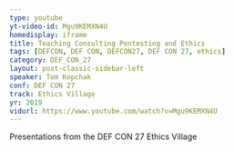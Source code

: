 ```yaml
---
type: youtube
yt-video-id: Mgu9KEMXN4U
homedisplay: iframe
title: Teaching Consulting Pentesting and Ethics
tags: [DEFCON, DEF CON, DEFCON27, DEF CON 27, ethics]
category: DEF_CON_27
layout: post-classic-sidebar-left
speaker: Tom Kopchak
conf: DEF CON 27
track: Ethics Village
yr: 2019
vidurl: https://www.youtube.com/watch?v=Mgu9KEMXN4U
---
```

Presentations from the DEF CON 27 Ethics Village
